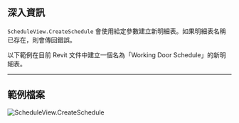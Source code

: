 ## 深入資訊
`ScheduleView.CreateSchedule` 會使用給定參數建立新明細表。如果明細表名稱已存在，則會傳回錯誤。

以下範例在目前 Revit 文件中建立一個名為「Working Door Schedule」的新明細表。
___
## 範例檔案

![ScheduleView.CreateSchedule](./Revit.Elements.Views.ScheduleView.CreateSchedule_img.jpg)
